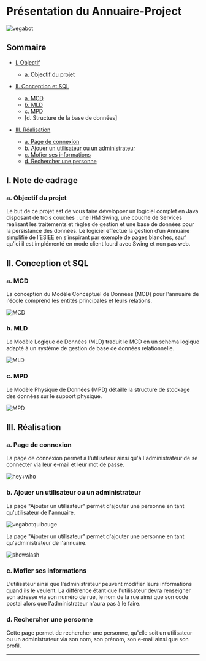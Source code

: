 # Présentation du Annuaire-Project

![vegabot](images/vegabot.jpg)

## Sommaire
- [I. Objectif](#ii-bot-discord)
  - [a. Objectif du projet](#a-commandes-simples)

- [II. Conception et SQL](#i-conception-et-sql)
  - [a. MCD](#a-mcd)
  - [b. MLD](#b-mld)
  - [c. MPD](#c-mpd)
  - [d. Structure de la base de données]

- [III. Réalisation](#i-conception-et-sql)
  - [a. Page de connexion](#a-mcd)
  - [b. Ajouer un utilisateur ou un administrateur](#b-mld)
  - [c. Mofier ses informations](#c-mpd)
  - [d. Rechercher une personne](#c-mpd)

## I. Note de cadrage

### a. Objectif du projet
Le but de ce projet est de vous faire développer un logiciel complet en Java disposant de trois couches :
une IHM Swing, une couche de Services réalisant les traitements et règles de gestion et une base de
données pour la persistance des données. Le logiciel effectue la gestion d’un Annuaire simplifié de
l’ESIEE en s’inspirant par exemple de pages blanches, sauf qu’ici il est implémenté en mode client lourd avec Swing et non pas web.

## II. Conception et SQL

### a. MCD
La conception du Modèle Conceptuel de Données (MCD) pour l'annuaire de l'école comprend les entités principales et leurs relations.

![MCD](images/mcd.png)

### b. MLD
Le Modèle Logique de Données (MLD) traduit le MCD en un schéma logique adapté à un système de gestion de base de données relationnelle.

![MLD](images/mld.png)

### c. MPD
Le Modèle Physique de Données (MPD) détaille la structure de stockage des données sur le support physique.

![MPD](images/mpd.png)

## III. Réalisation

### a. Page de connexion
La page de connexion permet à l'utilisateur ainsi qu'à l'administrateur de se connecter via leur e-mail et leur mot de passe.

![hey+who](images/hey_commande.png)

### b. Ajouer un utilisateur ou un administrateur
La page "Ajouter un utilisateur" permet d'ajouter une personne en tant qu'utilisateur de l'annuaire.

![vegabotquibouge](images/vegabotvideo.gif)

La page "Ajouter un utilisateur" permet d'ajouter une personne en tant qu'administrateur de l'annuaire.

![showslash](images/showslash.png)

### c. Mofier ses informations
L'utilisateur ainsi que l'administrateur peuvent modifier leurs informations quand ils le veulent. La différence étant que l'utilisateur devra renseigner son adresse
via son numéro de rue, le nom de la rue ainsi que son code postal alors que l'administrateur n'aura pas à le faire.

### d. Rechercher une personne
Cette page permet de rechercher une personne, qu'elle soit un utilisateur ou un administrateur via son nom, son prénom, son e-mail ainsi que son profil.

---
